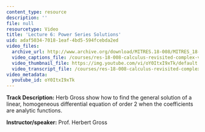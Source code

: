 ```yaml
---
content_type: resource
description: ''
file: null
resourcetype: Video
title: 'Lecture 6: Power Series Solutions'
uid: adaf5034-7018-1eaf-4bd5-594fcebda2ed
video_files:
  archive_url: http://www.archive.org/download/MITRES.18-008/MITRES_18-008_Part2_lec6_300k.mp4
  video_captions_file: /courses/res-18-008-calculus-revisited-complex-variables-differential-equations-and-linear-algebra-fall-2011/3bd94a42e29b5488a714b787486e6aa9_oY0ItxI9xTk.vtt
  video_thumbnail_file: https://img.youtube.com/vi/oY0ItxI9xTk/default.jpg
  video_transcript_file: /courses/res-18-008-calculus-revisited-complex-variables-differential-equations-and-linear-algebra-fall-2011/c38aa5039eae70fef1c0162271d9e672_oY0ItxI9xTk.pdf
video_metadata:
  youtube_id: oY0ItxI9xTk
---
```


**Track Description:** Herb Gross show how to find the general solution of a linear, homogeneous differential equation of order 2 when the coefficients are analytic functions.

**Instructor/speaker:** Prof. Herbert Gross